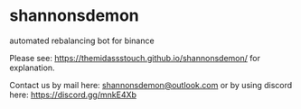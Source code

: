 # shannonsdemon
automated rebalancing bot for binance

Please see: https://themidassstouch.github.io/shannonsdemon/ for explanation.

Contact us by mail here: shannonsdemon@outlook.com or by using discord here: https://discord.gg/mnkE4Xb

